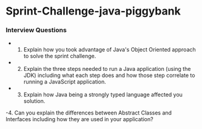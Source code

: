 # Sprint-Challenge-java-piggybank

### Interview Questions 
- 1. Explain how you took advantage of Java's Object Oriented approach to solve the sprint challenge.

- 2. Explain the three steps needed to run a Java application (using the JDK) including what each step does and how those step correlate to running a JavaScript application.

- 3. Explain how Java being a strongly typed language affected you solution.

-4. Can you explain the differences between Abstract Classes and Interfaces including how they are used in your application?
 
